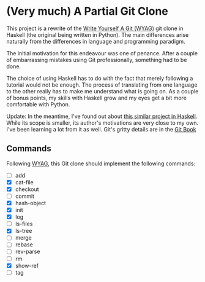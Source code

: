 # (Very much) A Partial Git Clone

This project is a rewrite of the [Write Yourself A Git (WYAG)](https://wyag.thb.lt/) git clone in Haskell (the original being written in Python). The main differences arise naturally from the differences in language and programming paradigm. 

The initial motivation for this endeavour was one of penance. After a couple of embarrassing mistakes using Git professionally, something had to be done.

The choice of using Haskell has to do with the fact that merely following a tutorial would not be enough. The process of translating from one language to the other really has to make me understand what is going on. As a couple of bonus points, my skills with Haskell grow and my eyes get a bit more comfortable with Python.

Update: In the meantime, I've found out about [this similar project in Haskell](https://vaibhavsagar.com/blog/2017/08/13/i-haskell-a-git/).
While its scope is smaller, its author's motivations are very close to my own. I've been learning a lot from it as well.
Git's gritty details are in the [Git Book](https://git-scm.com/book/en/v2)

## Commands
Following [WYAG](https://wyag.thb.lt/), this Git clone should implement the following commands:
- [ ] add 
- [x] cat-file 
- [x] checkout
- [ ] commit 
- [x] hash-object 
- [x] init 
- [x] log 
- [ ] ls-files 
- [x] ls-tree 
- [ ] merge 
- [ ] rebase 
- [ ] rev-parse 
- [ ] rm 
- [x] show-ref 
- [ ] tag 
